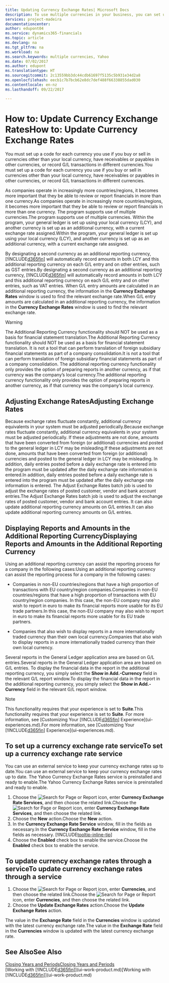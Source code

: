 ```yaml
---
title: Updating Currency Exchange Rates| Microsoft Docs
description: To use multiple currencies in your business, you can set up a code for each currency and use an external exchange rate service, such as Yahoo.
services: project-madeira
documentationcenter: 
author: edupont04
ms.service: dynamics365-financials
ms.topic: article
ms.devlang: na
ms.tgt_pltfrm: na
ms.workload: na
ms.search.keywords: multiple currencies, Yahoo
ms.date: 07/02/2017
ms.author: edupont
ms.translationtype: HT
ms.sourcegitcommit: 2c13559bb3dc44cdb61697f5135c5b931e34d2a8
ms.openlocfilehash: eecb1c7b7bcb62e8dc7def488f66338855dad030
ms.contentlocale: en-nz
ms.lasthandoff: 09/22/2017

---
```

# <a name="how-to-update-currency-exchange-rates"></a><span data-ttu-id="a5bbf-103">How to: Update Currency Exchange Rates</span><span class="sxs-lookup"><span data-stu-id="a5bbf-103">How to: Update Currency Exchange Rates</span></span>
<span data-ttu-id="a5bbf-104">You must set up a code for each currency you use if you buy or sell in currencies other than your local currency, have receivables or payables in other currencies, or record G/L transactions in different currencies.</span><span class="sxs-lookup"><span data-stu-id="a5bbf-104">You must set up a code for each currency you use if you buy or sell in currencies other than your local currency, have receivables or payables in other currencies, or record G/L transactions in different currencies.</span></span>  

<span data-ttu-id="a5bbf-105">As companies operate in increasingly more countries/regions, it becomes more important that they be able to review or report financials in more than one currency.</span><span class="sxs-lookup"><span data-stu-id="a5bbf-105">As companies operate in increasingly more countries/regions, it becomes more important that they be able to review or report financials in more than one currency.</span></span> <span data-ttu-id="a5bbf-106">The program supports use of multiple currencies.</span><span class="sxs-lookup"><span data-stu-id="a5bbf-106">The program supports use of multiple currencies.</span></span> <span data-ttu-id="a5bbf-107">Within the program, your general ledger is set up using your local currency (LCY), and another currency is set up as an additional currency, with a current exchange rate assigned.</span><span class="sxs-lookup"><span data-stu-id="a5bbf-107">Within the program, your general ledger is set up using your local currency (LCY), and another currency is set up as an additional currency, with a current exchange rate assigned.</span></span>  

 <span data-ttu-id="a5bbf-108">By designating a second currency as an additional reporting currency, [!INCLUDE[d365fin](includes/d365fin_md.md)] will automatically record amounts in both LCY and this additional reporting currency on each G/L entry and on other entries, such as GST entries.</span><span class="sxs-lookup"><span data-stu-id="a5bbf-108">By designating a second currency as an additional reporting currency, [!INCLUDE[d365fin](includes/d365fin_md.md)] will automatically record amounts in both LCY and this additional reporting currency on each G/L entry and on other entries, such as VAT entries.</span></span> <span data-ttu-id="a5bbf-109">When G/L entry amounts are calculated in an additional reporting currency, the information in the **Currency Exchange Rates** window is used to find the relevant exchange rate.</span><span class="sxs-lookup"><span data-stu-id="a5bbf-109">When G/L entry amounts are calculated in an additional reporting currency, the information in the **Currency Exchange Rates** window is used to find the relevant exchange rate.</span></span>  

> [!WARNING]  
>  <span data-ttu-id="a5bbf-110">The Additional Reporting Currency functionality should NOT be used as a basis for financial statement translation.</span><span class="sxs-lookup"><span data-stu-id="a5bbf-110">The Additional Reporting Currency functionality should NOT be used as a basis for financial statement translation.</span></span> <span data-ttu-id="a5bbf-111">It is not a tool that can perform translation of foreign subsidiary financial statements as part of a company consolidation.</span><span class="sxs-lookup"><span data-stu-id="a5bbf-111">It is not a tool that can perform translation of foreign subsidiary financial statements as part of a company consolidation.</span></span> <span data-ttu-id="a5bbf-112">The additional reporting currency functionality only provides the option of preparing reports in another currency, as if that currency was the company’s local currency.</span><span class="sxs-lookup"><span data-stu-id="a5bbf-112">The additional reporting currency functionality only provides the option of preparing reports in another currency, as if that currency was the company’s local currency.</span></span>

## <a name="adjusting-exchange-rates"></a><span data-ttu-id="a5bbf-113">Adjusting Exchange Rates</span><span class="sxs-lookup"><span data-stu-id="a5bbf-113">Adjusting Exchange Rates</span></span>  
<span data-ttu-id="a5bbf-114">Because exchange rates fluctuate constantly, additional currency equivalents in your system must be adjusted periodically.</span><span class="sxs-lookup"><span data-stu-id="a5bbf-114">Because exchange rates fluctuate constantly, additional currency equivalents in your system must be adjusted periodically.</span></span> <span data-ttu-id="a5bbf-115">If these adjustments are not done, amounts that have been converted from foreign (or additional) currencies and posted to the general ledger in LCY may be misleading.</span><span class="sxs-lookup"><span data-stu-id="a5bbf-115">If these adjustments are not done, amounts that have been converted from foreign (or additional) currencies and posted to the general ledger in LCY may be misleading.</span></span> <span data-ttu-id="a5bbf-116">In addition, daily entries posted before a daily exchange rate is entered into the program must be updated after the daily exchange rate information is entered.</span><span class="sxs-lookup"><span data-stu-id="a5bbf-116">In addition, daily entries posted before a daily exchange rate is entered into the program must be updated after the daily exchange rate information is entered.</span></span> <span data-ttu-id="a5bbf-117">The Adjust Exchange Rates batch job is used to adjust the exchange rates of posted customer, vendor and bank account entries.</span><span class="sxs-lookup"><span data-stu-id="a5bbf-117">The Adjust Exchange Rates batch job is used to adjust the exchange rates of posted customer, vendor and bank account entries.</span></span> <span data-ttu-id="a5bbf-118">It can also update additional reporting currency amounts on G/L entries.</span><span class="sxs-lookup"><span data-stu-id="a5bbf-118">It can also update additional reporting currency amounts on G/L entries.</span></span>  

## <a name="displaying-reports-and-amounts-in-the-additional-reporting-currency"></a><span data-ttu-id="a5bbf-119">Displaying Reports and Amounts in the Additional Reporting Currency</span><span class="sxs-lookup"><span data-stu-id="a5bbf-119">Displaying Reports and Amounts in the Additional Reporting Currency</span></span>  
<span data-ttu-id="a5bbf-120">Using an additional reporting currency can assist the reporting process for a company in the following cases:</span><span class="sxs-lookup"><span data-stu-id="a5bbf-120">Using an additional reporting currency can assist the reporting process for a company in the following cases:</span></span>  

- <span data-ttu-id="a5bbf-121">Companies in non-EU countries/regions that have a high proportion of transactions with EU country/region companies.</span><span class="sxs-lookup"><span data-stu-id="a5bbf-121">Companies in non-EU countries/regions that have a high proportion of transactions with EU country/region companies.</span></span> <span data-ttu-id="a5bbf-122">In this case, the non-EU company may also wish to report in euro to make its financial reports more usable for its EU trade partners.</span><span class="sxs-lookup"><span data-stu-id="a5bbf-122">In this case, the non-EU company may also wish to report in euro to make its financial reports more usable for its EU trade partners.</span></span>  

- <span data-ttu-id="a5bbf-123">Companies that also wish to display reports in a more internationally traded currency than their own local currency.</span><span class="sxs-lookup"><span data-stu-id="a5bbf-123">Companies that also wish to display reports in a more internationally traded currency than their own local currency.</span></span>  

<span data-ttu-id="a5bbf-124">Several reports in the General Ledger application area are based on G/L entries.</span><span class="sxs-lookup"><span data-stu-id="a5bbf-124">Several reports in the General Ledger application area are based on G/L entries.</span></span> <span data-ttu-id="a5bbf-125">To display the financial data in the report in the additional reporting currency, you simply select the **Show in Add.-Currency** field in the relevant G/L report window.</span><span class="sxs-lookup"><span data-stu-id="a5bbf-125">To display the financial data in the report in the additional reporting currency, you simply select the **Show in Add.-Currency** field in the relevant G/L report window.</span></span>  

> [!NOTE]  
>   <span data-ttu-id="a5bbf-126">This functionality requires that your experience is set to **Suite**.</span><span class="sxs-lookup"><span data-stu-id="a5bbf-126">This functionality requires that your experience is set to **Suite**.</span></span> <span data-ttu-id="a5bbf-127">For more information, see [Customizing Your [!INCLUDE[d365fin](includes/d365fin_md.md)] Experience](ui-experiences.md).</span><span class="sxs-lookup"><span data-stu-id="a5bbf-127">For more information, see [Customizing Your [!INCLUDE[d365fin](includes/d365fin_md.md)] Experience](ui-experiences.md).</span></span>

## <a name="to-set-up-a-currency-exchange-rate-service"></a><span data-ttu-id="a5bbf-128">To set up a currency exchange rate service</span><span class="sxs-lookup"><span data-stu-id="a5bbf-128">To set up a currency exchange rate service</span></span>
<span data-ttu-id="a5bbf-129">You can use an external service to keep your currency exchange rates up to date.</span><span class="sxs-lookup"><span data-stu-id="a5bbf-129">You can use an external service to keep your currency exchange rates up to date.</span></span> <span data-ttu-id="a5bbf-130">The Yahoo Currency Exchange Rates service is preinstalled and ready to enable.</span><span class="sxs-lookup"><span data-stu-id="a5bbf-130">The Yahoo Currency Exchange Rates service is preinstalled and ready to enable.</span></span>

1. <span data-ttu-id="a5bbf-131">Choose the ![Search for Page or Report](media/ui-search/search_small.png "Search for Page or Report icon") icon, enter **Currency Exchange Rate Services**, and then choose the related link.</span><span class="sxs-lookup"><span data-stu-id="a5bbf-131">Choose the ![Search for Page or Report](media/ui-search/search_small.png "Search for Page or Report icon") icon, enter **Currency Exchange Rate Services**, and then choose the related link.</span></span>
2. <span data-ttu-id="a5bbf-132">Choose the **New** action.</span><span class="sxs-lookup"><span data-stu-id="a5bbf-132">Choose the **New** action.</span></span>
3. <span data-ttu-id="a5bbf-133">In the **Currency Exchange Rate Service** window, fill in the fields as necessary.</span><span class="sxs-lookup"><span data-stu-id="a5bbf-133">In the **Currency Exchange Rate Service** window, fill in the fields as necessary.</span></span> [!INCLUDE[tooltip-inline-tip](includes/tooltip-inline-tip_md.md)]
4. <span data-ttu-id="a5bbf-134">Choose the **Enabled** check box to enable the service.</span><span class="sxs-lookup"><span data-stu-id="a5bbf-134">Choose the **Enabled** check box to enable the service.</span></span>

## <a name="to-update-currency-exchange-rates-through-a-service"></a><span data-ttu-id="a5bbf-135">To update currency exchange rates through a service</span><span class="sxs-lookup"><span data-stu-id="a5bbf-135">To update currency exchange rates through a service</span></span>
1. <span data-ttu-id="a5bbf-136">Choose the ![Search for Page or Report](media/ui-search/search_small.png "Search for Page or Report icon") icon, enter **Currencies**, and then choose the related link.</span><span class="sxs-lookup"><span data-stu-id="a5bbf-136">Choose the ![Search for Page or Report](media/ui-search/search_small.png "Search for Page or Report icon") icon, enter **Currencies**, and then choose the related link.</span></span>
2. <span data-ttu-id="a5bbf-137">Choose the **Update Exchange Rates** action.</span><span class="sxs-lookup"><span data-stu-id="a5bbf-137">Choose the **Update Exchange Rates** action.</span></span>

<span data-ttu-id="a5bbf-138">The value in the **Exchange Rate** field in the **Currencies** window is updated with the latest currency exchange rate.</span><span class="sxs-lookup"><span data-stu-id="a5bbf-138">The value in the **Exchange Rate** field in the **Currencies** window is updated with the latest currency exchange rate.</span></span>

## <a name="see-also"></a><span data-ttu-id="a5bbf-139">See Also</span><span class="sxs-lookup"><span data-stu-id="a5bbf-139">See Also</span></span>
[<span data-ttu-id="a5bbf-140">Closing Years and Periods</span><span class="sxs-lookup"><span data-stu-id="a5bbf-140">Closing Years and Periods</span></span>](year-close-years-periods.md)  
<span data-ttu-id="a5bbf-141">[Working with [!INCLUDE[d365fin](includes/d365fin_md.md)]](ui-work-product.md)</span><span class="sxs-lookup"><span data-stu-id="a5bbf-141">[Working with [!INCLUDE[d365fin](includes/d365fin_md.md)]](ui-work-product.md)</span></span>

